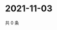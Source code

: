 # 2021-11-03

共 0 条

<!-- BEGIN WEIBO -->
<!-- 最后更新时间 Wed Nov 03 2021 06:00:45 GMT+0800 (China Standard Time) -->

<!-- END WEIBO -->
